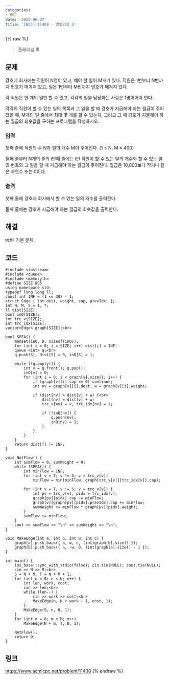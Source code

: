 ```yaml
---
categories:
- BOJ
date: '2022-06-27'
title: '[BOJ] 11408 - 열혈강호 5'
---
```


{% raw %}
> 플래티넘 III<br>

## 문제
강호네 회사에는 직원이 N명이 있고, 해야 할 일이 M개가 있다. 직원은 1번부터 N번까지 번호가 매겨져 있고, 일은 1번부터 M번까지 번호가 매겨져 있다.

각 직원은 한 개의 일만 할 수 있고, 각각의 일을 담당하는 사람은 1명이어야 한다.

각각의 직원이 할 수 있는 일의 목록과 그 일을 할 때 강호가 지급해야 하는 월급이 주어졌을 때, M개의 일 중에서 최대 몇 개를 할 수 있는지, 그리고 그 때 강호가 지불해야 하는 월급의 최솟값을 구하는 프로그램을 작성하시오.

### 입력
첫째 줄에 직원의 수 N과 일의 개수 M이 주어진다. (1 ≤ N, M ≤ 400)

둘째 줄부터 N개의 줄의 i번째 줄에는 i번 직원이 할 수 있는 일의 개수와 할 수 있는 일의 번호와 그 일을 할 때 지급해야 하는 월급이 주어진다. 월급은 10,000보다 작거나 같은 자연수 또는 0이다.

### 출력
첫째 줄에 강호네 회사에서 할 수 있는 일의 개수를 출력한다.

둘째 줄에는 강호가 지급해야 하는 월급의 최솟값을 출력한다.

## 해결
`MCMF` 기본 문제.

## 코드
```
#include <iostream>
#include <queue>
#include <memory.h>
#define SIZE 805
using namespace std;
typedef long long ll;
const int INF = (1 << 30) - 1;
struct Edge { int dest, weight, cap, prevIdx; };
int N, M, S = 1, T;
ll dist[SIZE];
bool inQ[SIZE];
int trc_v[SIZE];
int trc_idx[SIZE];
vector<Edge> graph[SIZE];<br>

bool SPFA() {
	memset(inQ, 0, sizeof(inQ));
	for (int i = 0; i < SIZE; i++) dist[i] = INF;
	queue <int> q;<br>
	q.push(S), dist[S] = 0, inQ[S] = 1;

	while (!q.empty()) {
		int v = q.front(); q.pop();
		inQ[v] = 0;
		for (int i = 0; i < graph[v].size(); i++) {
			if (graph[v][i].cap == 0) continue;
			int nv = graph[v][i].dest, w = graph[v][i].weight;

			if (dist[nv] > dist[v] + w) {<br>
				dist[nv] = dist[v] + w;
				trc_v[nv] = v, trc_idx[nv] = i;

				if (!inQ[nv]) {
					q.push(nv);
					inQ[nv] = 1;
				}
			}
		}
	}
	return dist[T] != INF;
}

void NetFlow() {
	int sumFlow = 0, sumWeight = 0;
	while (SPFA()) {
		int minFlow = INF;
		for (int v = T; v != S; v = trc_v[v])
			minFlow = min(minFlow, graph[trc_v[v]][trc_idx[v]].cap);

		for (int v = T; v != S; v = trc_v[v]) {
			int pv = trc_v[v], pidx = trc_idx[v];
			graph[pv][pidx].cap -= minFlow;
			graph[v][graph[pv][pidx].prevIdx].cap += minFlow;
			sumWeight += minFlow * graph[pv][pidx].weight;
		}
		sumFlow += minFlow;
	}
	cout << sumFlow << "\n" << sumWeight << "\n";
}

void MakeEdge(int a, int b, int w, int c) {
	graph[a].push_back({ b, w, c, (int)graph[b].size() });
	graph[b].push_back({ a, -w, 0, (int)graph[a].size() - 1 });
}

int main() {
	ios_base::sync_with_stdio(false); cin.tie(NULL); cout.tie(NULL);
	cin >> N >> M;<br>
	S = N + M, T = N + M + 1;
	for (int n = 0; n < N; n++) {
		int len, work, cost;
		cin >> len;<br>
		while (len--) {
			cin >> work >> cost;<br>
			MakeEdge(n, N + work - 1, cost, 1);
		}
		MakeEdge(S, n, 0, 1);
	}
	for (int m = 0; m < M; m++)
		MakeEdge(N + m, T, 0, 1);

	NetFlow();
	return 0;
}
```

## 링크
https://www.acmicpc.net/problem/11408
{% endraw %}